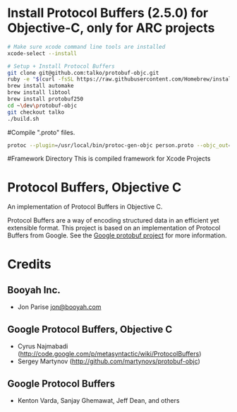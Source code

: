 # Install Protocol Buffers (2.5.0) for Objective-C, only for ARC projects

```bash
# Make sure xcode command line tools are installed
xcode-select --install

# Setup + Install Protocol Buffers
git clone git@github.com:talko/protobuf-objc.git
ruby -e "$(curl -fsSL https://raw.githubusercontent.com/Homebrew/install/master/install)"
brew install automake
brew install libtool
brew install protobuf250
cd ~\dev\protobuf-objc
git checkout talko
./build.sh
```


#Compile ".proto" files.
```bash
protoc --plugin=/usr/local/bin/protoc-gen-objc person.proto --objc_out="./"
```

#Framework Directory
 This is compiled framework for Xcode Projects

# Protocol Buffers, Objective C

An implementation of Protocol Buffers in Objective C.

Protocol Buffers are a way of encoding structured data in an efficient yet extensible format.
This project is based on an implementation of Protocol Buffers from Google.  See the
[Google protobuf project][g-protobuf] for more information.

[g-protobuf]: http://code.google.com/p/protobuf/


# Credits

Booyah Inc.
-------------------------------------------------------------------------------
- Jon Parise <jon@booyah.com>


Google Protocol Buffers, Objective C
-------------------------------------------------------------------------------
- Cyrus Najmabadi  (http://code.google.com/p/metasyntactic/wiki/ProtocolBuffers)
- Sergey Martynov  (http://github.com/martynovs/protobuf-objc)


Google Protocol Buffers
-------------------------------------------------------------------------------
- Kenton Varda, Sanjay Ghemawat, Jeff Dean, and others
